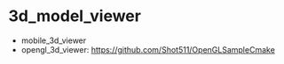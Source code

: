 # 3d_model_viewer

+ mobile_3d_viewer
+ opengl_3d_viewer: https://github.com/Shot511/OpenGLSampleCmake